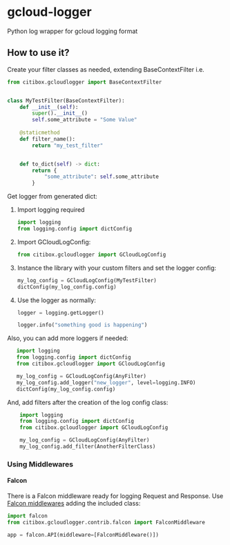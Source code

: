 # gcloud-logger
Python log wrapper for gcloud logging format

## How to use it?

Create your filter classes as needed, extending BaseContextFilter i.e.
````python
from citibox.gcloudlogger import BaseContextFilter


class MyTestFilter(BaseContextFilter):
    def __init__(self):
        super().__init__()
        self.some_attribute = "Some Value"
    
    @staticmethod
    def filter_name():
        return "my_test_filter"


    def to_dict(self) -> dict:
        return {
            "some_attribute": self.some_attribute
        }
````

Get logger from generated dict:
1. Import logging required
    ```python
    import logging
    from logging.config import dictConfig
    ```
2. Import GCloudLogConfig:
    ```python
    from citibox.gcloudlogger import GCloudLogConfig
    ```

3. Instance the library with your custom filters and set the logger config:
    ```python
    my_log_config = GCloudLogConfig(MyTestFilter)
    dictConfig(my_log_config.config)
    ```
4. Use the logger as normally:
    ```python
   logger = logging.getLogger()
   
   logger.info("something good is happening")
    ```
   
 Also, you can add more loggers if needed:
 ```python
    import logging
    from logging.config import dictConfig
    from citibox.gcloudlogger import GCloudLogConfig

    my_log_config = GCloudLogConfig(AnyFilter)
    my_log_config.add_logger("new_logger", level=logging.INFO)
    dictConfig(my_log_config.config) 
```

And, add filters after the creation of the log config class:
```python
    import logging
    from logging.config import dictConfig
    from citibox.gcloudlogger import GCloudLogConfig

    my_log_config = GCloudLogConfig(AnyFilter)
    my_log_config.add_filter(AnotherFilterClass)
```

### Using Middlewares
#### Falcon
There is a Falcon middleware ready for logging Request and Response.
Use [Falcon middlewares](https://falcon.readthedocs.io/en/stable/api/middleware.html) adding the included class:
```python
import falcon
from citibox.gcloudlogger.contrib.falcon import FalconMiddleware

app = falcon.API(middleware=[FalconMiddleware()])
```